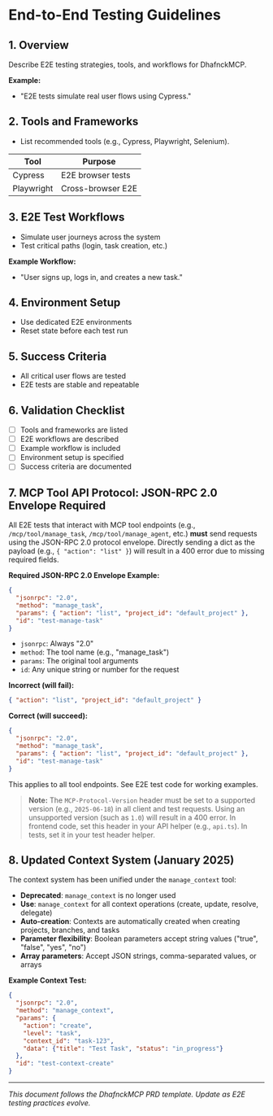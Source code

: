 # End-to-End Testing Guidelines

## 1. Overview
Describe E2E testing strategies, tools, and workflows for DhafnckMCP.

**Example:**
- "E2E tests simulate real user flows using Cypress."

## 2. Tools and Frameworks
- List recommended tools (e.g., Cypress, Playwright, Selenium).

| Tool       | Purpose           |
|------------|------------------|
| Cypress    | E2E browser tests |
| Playwright | Cross-browser E2E|

## 3. E2E Test Workflows
- Simulate user journeys across the system
- Test critical paths (login, task creation, etc.)

**Example Workflow:**
- "User signs up, logs in, and creates a new task."

## 4. Environment Setup
- Use dedicated E2E environments
- Reset state before each test run

## 5. Success Criteria
- All critical user flows are tested
- E2E tests are stable and repeatable

## 6. Validation Checklist
- [ ] Tools and frameworks are listed
- [ ] E2E workflows are described
- [ ] Example workflow is included
- [ ] Environment setup is specified
- [ ] Success criteria are documented

## 7. MCP Tool API Protocol: JSON-RPC 2.0 Envelope Required

All E2E tests that interact with MCP tool endpoints (e.g., `/mcp/tool/manage_task`, `/mcp/tool/manage_agent`, etc.) **must** send requests using the JSON-RPC 2.0 protocol envelope. Directly sending a dict as the payload (e.g., `{ "action": "list" }`) will result in a 400 error due to missing required fields.

**Required JSON-RPC 2.0 Envelope Example:**

```json
{
  "jsonrpc": "2.0",
  "method": "manage_task",
  "params": { "action": "list", "project_id": "default_project" },
  "id": "test-manage-task"
}
```

- `jsonrpc`: Always "2.0"
- `method`: The tool name (e.g., "manage_task")
- `params`: The original tool arguments
- `id`: Any unique string or number for the request

**Incorrect (will fail):**
```json
{ "action": "list", "project_id": "default_project" }
```

**Correct (will succeed):**
```json
{
  "jsonrpc": "2.0",
  "method": "manage_task",
  "params": { "action": "list", "project_id": "default_project" },
  "id": "test-manage-task"
}
```

This applies to all tool endpoints. See E2E test code for working examples.

> **Note:** The `MCP-Protocol-Version` header must be set to a supported version (e.g., `2025-06-18`) in all client and test requests. Using an unsupported version (such as `1.0`) will result in a 400 error. In frontend code, set this header in your API helper (e.g., `api.ts`). In tests, set it in your test header helper.

## 8. Updated Context System (January 2025)

The context system has been unified under the `manage_context` tool:
- **Deprecated**: `manage_context` is no longer used
- **Use**: `manage_context` for all context operations (create, update, resolve, delegate)
- **Auto-creation**: Contexts are automatically created when creating projects, branches, and tasks
- **Parameter flexibility**: Boolean parameters accept string values ("true", "false", "yes", "no")
- **Array parameters**: Accept JSON strings, comma-separated values, or arrays

**Example Context Test:**
```json
{
  "jsonrpc": "2.0",
  "method": "manage_context",
  "params": {
    "action": "create",
    "level": "task",
    "context_id": "task-123",
    "data": {"title": "Test Task", "status": "in_progress"}
  },
  "id": "test-context-create"
}
```

---
*This document follows the DhafnckMCP PRD template. Update as E2E testing practices evolve.* 